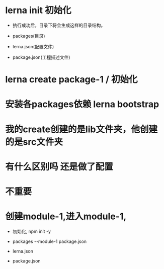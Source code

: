 # lerna init 初始化
- 执行成功后，目录下将会生成这样的目录结构。

- packages(目录)
- lerna.json(配置文件)
- package.json(工程描述文件)

# lerna create package-1 / 初始化


# 安装各packages依赖 lerna bootstrap


# 我的create创建的是lib文件夹，他创建的是src文件夹
# 有什么区别吗 还是做了配置






# 不重要
# 创建module-1,进入module-1,
- 初始化, npm init -y

- packages
	--module-1
		package.json
- lerna.json
- package.json

